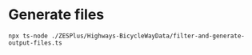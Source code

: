 # Generate files

```
npx ts-node ./ZESPlus/Highways-BicycleWayData/filter-and-generate-output-files.ts
```
